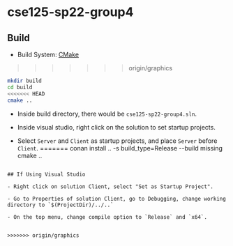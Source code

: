 # cse125-sp22-group4
## Build
- Build System: [CMake](https://cmake.org/)
>>>>>>> origin/graphics

```bash
mkdir build
cd build
<<<<<<< HEAD
cmake ..
```

- Inside build directory, there would be `cse125-sp22-group4.sln`.

- Inside visual studio, right click on the solution to set startup projects.

- Select `Server` and `Client` as startup projects, and place `Server` before `Client`.
=======
conan install .. -s build_type=Release --build missing
cmake ..
```

## If Using Visual Studio

- Right click on solution Client, select "Set as Startup Project".

- Go to Properties of solution Client, go to Debugging, change working directory to `$(ProjectDir)/../..`

- On the top menu, change compile option to `Release` and `x64`.


>>>>>>> origin/graphics
